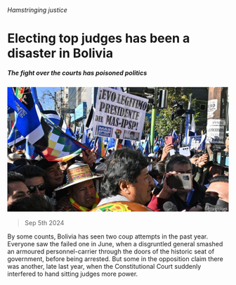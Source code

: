 ###### Hamstringing justice

# Electing top judges has been a disaster in Bolivia 

##### The fight over the courts has poisoned politics 

![image](images/20240907_AMP503.jpg) 

> Sep 5th 2024 

By some counts, Bolivia has seen two coup attempts in the past year. Everyone saw the failed one in June, when a disgruntled general smashed an armoured personnel-carrier through the doors of the historic seat of government, before being arrested. But some in the opposition claim there was another, late last year, when the Constitutional Court suddenly interfered to hand sitting judges more power.

